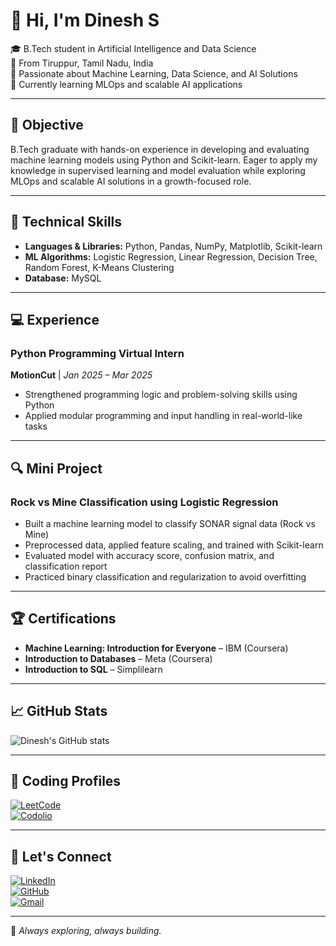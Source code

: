 # 👋 Hi, I'm Dinesh S

🎓 B.Tech student in Artificial Intelligence and Data Science  
📍 From Tiruppur, Tamil Nadu, India  
🔭 Passionate about Machine Learning, Data Science, and AI Solutions  
🌱 Currently learning MLOps and scalable AI applications

---

## 💼 Objective
B.Tech graduate with hands-on experience in developing and evaluating machine learning models using Python and Scikit-learn. Eager to apply my knowledge in supervised learning and model evaluation while exploring MLOps and scalable AI solutions in a growth-focused role.

---

## 🧠 Technical Skills

- **Languages & Libraries:** Python, Pandas, NumPy, Matplotlib, Scikit-learn  
- **ML Algorithms:** Logistic Regression, Linear Regression, Decision Tree, Random Forest, K-Means Clustering  
- **Database:** MySQL  

---

## 💻 Experience

### Python Programming Virtual Intern  
**MotionCut** | *Jan 2025 – Mar 2025*  
- Strengthened programming logic and problem-solving skills using Python  
- Applied modular programming and input handling in real-world-like tasks  

---

## 🔍 Mini Project

### Rock vs Mine Classification using Logistic Regression  
- Built a machine learning model to classify SONAR signal data (Rock vs Mine)  
- Preprocessed data, applied feature scaling, and trained with Scikit-learn  
- Evaluated model with accuracy score, confusion matrix, and classification report  
- Practiced binary classification and regularization to avoid overfitting  

---

## 🏆 Certifications

- **Machine Learning: Introduction for Everyone** – IBM (Coursera)  
- **Introduction to Databases** – Meta (Coursera)  
- **Introduction to SQL** – Simplilearn  

---

## 📈 GitHub Stats

![Dinesh's GitHub stats](https://github-readme-stats.vercel.app/api?username=SenthilDinesh&show_icons=true&theme=radical)

---

## 🚀 Coding Profiles

[![LeetCode](https://img.shields.io/badge/LeetCode-FFA116?style=flat-square&logo=leetcode&logoColor=black)](https://leetcode.com/u/dineshsenthilkumar2004/)  
[![Codolio](https://img.shields.io/badge/Codolio-Profile-orange)](https://codolio.com/profile/Dinesh2004@)

---

## 🔗 Let's Connect

[![LinkedIn](https://img.shields.io/badge/LinkedIn-blue?logo=linkedin)](https://www.linkedin.com/in/dinesh-s-b751a327b/)  
[![GitHub](https://img.shields.io/badge/GitHub-000?logo=github)](https://github.com/SenthilDinesh)  
[![Gmail](https://img.shields.io/badge/Email-Dinesh-red?logo=gmail)](mailto:dineshsenthilkumar2004@gmail.com)  

---

📌 *Always exploring, always building.*

